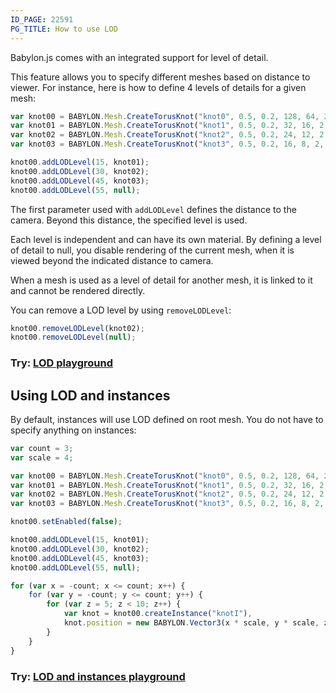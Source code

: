 ```yaml
---
ID_PAGE: 22591
PG_TITLE: How to use LOD
---
```

Babylon.js comes with an integrated support for level of detail.

This feature allows you to specify different meshes based on distance to viewer.
For instance, here is how to define 4 levels of details for a given mesh:

```javascript
var knot00 = BABYLON.Mesh.CreateTorusKnot("knot0", 0.5, 0.2, 128, 64, 2, 3, scene);
var knot01 = BABYLON.Mesh.CreateTorusKnot("knot1", 0.5, 0.2, 32, 16, 2, 3, scene);
var knot02 = BABYLON.Mesh.CreateTorusKnot("knot2", 0.5, 0.2, 24, 12, 2, 3, scene);
var knot03 = BABYLON.Mesh.CreateTorusKnot("knot3", 0.5, 0.2, 16, 8, 2, 3, scene);

knot00.addLODLevel(15, knot01);
knot00.addLODLevel(30, knot02);
knot00.addLODLevel(45, knot03);
knot00.addLODLevel(55, null);
```

The first parameter used with ```addLODLevel``` defines the distance to the camera. Beyond this distance, the specified level is used.

Each level is independent and can have its own material.
By defining a level of detail to null, you disable rendering of the current mesh, when it is viewed beyond the indicated distance to camera.

When a mesh is used as a level of detail for another mesh, it is linked to it and cannot be rendered directly.

You can remove a LOD level by using ```removeLODLevel```:

```javascript
knot00.removeLODLevel(knot02);
knot00.removeLODLevel(null);
```

### Try: [LOD playground](http://www.babylonjs-playground.com/#QE7KM)

## Using LOD and instances
By default, instances will use LOD defined on root mesh. You do not have to specify anything on instances:

```javascript
var count = 3;
var scale = 4;

var knot00 = BABYLON.Mesh.CreateTorusKnot("knot0", 0.5, 0.2, 128, 64, 2, 3, scene);
var knot01 = BABYLON.Mesh.CreateTorusKnot("knot1", 0.5, 0.2, 32, 16, 2, 3, scene);
var knot02 = BABYLON.Mesh.CreateTorusKnot("knot2", 0.5, 0.2, 24, 12, 2, 3, scene);
var knot03 = BABYLON.Mesh.CreateTorusKnot("knot3", 0.5, 0.2, 16, 8, 2, 3, scene);

knot00.setEnabled(false);

knot00.addLODLevel(15, knot01);
knot00.addLODLevel(30, knot02);
knot00.addLODLevel(45, knot03);
knot00.addLODLevel(55, null);

for (var x = -count; x <= count; x++) {
    for (var y = -count; y <= count; y++) {
        for (var z = 5; z < 10; z++) {
            var knot = knot00.createInstance("knotI"),
            knot.position = new BABYLON.Vector3(x * scale, y * scale, z * scale);
        }
    }
}
```

### Try: [LOD and instances playground](http://www.babylonjs-playground.com/#14ESWC)
